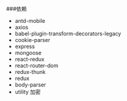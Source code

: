 ###依赖

- antd-mobile
- axios
- babel-plugin-transform-decorators-legacy
- cookie-parser
- express
- mongoose
- react-redux
- react-router-dom
- redux-thunk
- redux
- body-parser
- utility 加密
